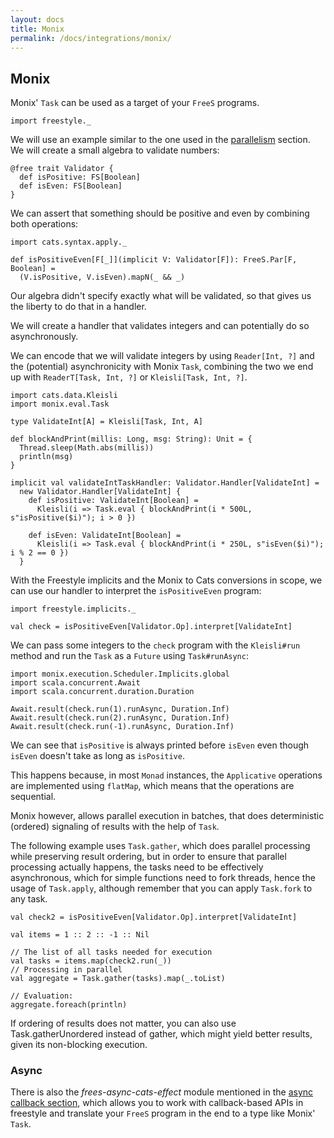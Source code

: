 ```yaml
---
layout: docs
title: Monix
permalink: /docs/integrations/monix/
---
```


## Monix

Monix' `Task` can be used as a target of your `FreeS` programs.

```tut:silent
import freestyle._
```

We will use an example similar to the one used in the [parallelism](/docs/core/parallelism/) section. We will create a small algebra to validate numbers:

```tut:book
@free trait Validator {
  def isPositive: FS[Boolean]
  def isEven: FS[Boolean]
}
```

We can assert that something should be positive and even by combining both operations:

```tut:book
import cats.syntax.apply._

def isPositiveEven[F[_]](implicit V: Validator[F]): FreeS.Par[F, Boolean] =
  (V.isPositive, V.isEven).mapN(_ && _)
```

Our algebra didn't specify exactly what will be validated, so that gives us the liberty to do that in a handler.

We will create a handler that validates integers and can potentially do so asynchronously.

We can encode that we will validate integers by using `Reader[Int, ?]` and the (potential) asynchronicity with Monix `Task`, combining the two we end up with `ReaderT[Task, Int, ?]` or `Kleisli[Task, Int, ?]`.

```tut:book
import cats.data.Kleisli
import monix.eval.Task

type ValidateInt[A] = Kleisli[Task, Int, A]

def blockAndPrint(millis: Long, msg: String): Unit = { 
  Thread.sleep(Math.abs(millis))
  println(msg)
}

implicit val validateIntTaskHandler: Validator.Handler[ValidateInt] = 
  new Validator.Handler[ValidateInt] {
    def isPositive: ValidateInt[Boolean] =
      Kleisli(i => Task.eval { blockAndPrint(i * 500L, s"isPositive($i)"); i > 0 })

    def isEven: ValidateInt[Boolean] =
      Kleisli(i => Task.eval { blockAndPrint(i * 250L, s"isEven($i)"); i % 2 == 0 })
  }
```

With the Freestyle implicits and the Monix to Cats conversions in scope, we can use our handler to interpret the `isPositiveEven` program:

```tut:book
import freestyle.implicits._

val check = isPositiveEven[Validator.Op].interpret[ValidateInt]
```

We can pass some integers to the `check` program with the `Kleisli#run` method and run the `Task` as a `Future` using `Task#runAsync`:

```tut:book
import monix.execution.Scheduler.Implicits.global
import scala.concurrent.Await
import scala.concurrent.duration.Duration

Await.result(check.run(1).runAsync, Duration.Inf)
Await.result(check.run(2).runAsync, Duration.Inf)
Await.result(check.run(-1).runAsync, Duration.Inf)
```

We can see that `isPositive` is always printed before `isEven` even though `isEven` doesn't take as long as `isPositive`.

This happens because, in most `Monad` instances, the `Applicative` operations are implemented using `flatMap`, which means that the operations are sequential.

Monix however, allows parallel execution in batches, that does deterministic (ordered) signaling of results with the help of `Task`.
              
The following example uses `Task.gather`, which does parallel processing while preserving result ordering, but in order to ensure that parallel processing actually happens, 
the tasks need to be effectively asynchronous, which for simple functions need to fork threads, hence the usage of `Task.apply`, although remember that you can apply `Task.fork` to any task.

```tut:book
val check2 = isPositiveEven[Validator.Op].interpret[ValidateInt]

val items = 1 :: 2 :: -1 :: Nil

// The list of all tasks needed for execution
val tasks = items.map(check2.run(_))
// Processing in parallel
val aggregate = Task.gather(tasks).map(_.toList)

// Evaluation:
aggregate.foreach(println)
```              
If ordering of results does not matter, you can also use Task.gatherUnordered instead of gather, which might yield better results, given its non-blocking execution.

### Async

There is also the _frees-async-cats-effect_ module mentioned in the [async callback section](/docs/effects/async/), which allows you to work with callback-based APIs in freestyle and translate your `FreeS` program in the end to a type like Monix' `Task`.
